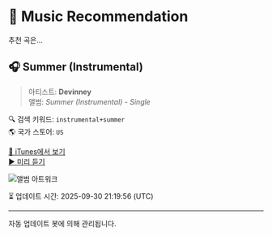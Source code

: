 
# 🎵 Music Recommendation

추천 곡은...

## 🎧 Summer (Instrumental)  
> 아티스트: **Devinney**  
> 앨범: _Summer (Instrumental) - Single_  

🔍 검색 키워드: `instrumental+summer`  
🌎 국가 스토어: `US`

[🔗 iTunes에서 보기](https://music.apple.com/us/album/summer-instrumental/1488262794?i=1488262797&uo=4)  
[▶️ 미리 듣기](https://audio-ssl.itunes.apple.com/itunes-assets/AudioPreview122/v4/41/23/fa/4123facc-bdb3-3d10-cd83-16b9abc467e1/mzaf_1787858830082695690.plus.aac.p.m4a)

![앨범 아트워크](https://is1-ssl.mzstatic.com/image/thumb/Music112/v4/38/fa/87/38fa8764-cd74-5f97-8a8c-01e2032c8d19/artwork.jpg/100x100bb.jpg)

⏳ 업데이트 시간: 2025-09-30 21:19:56 (UTC)

---
자동 업데이트 봇에 의해 관리됩니다.
